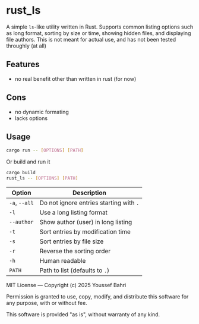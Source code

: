 # rust_ls

A simple `ls`-like utility written in Rust. Supports common listing options such as long format, sorting by size or time, showing hidden files, and displaying file authors. 
This is not meant for actual use, and has not been tested throughly (at all)

## Features

- no real benefit other than written in rust (for now)

## Cons

- no dynamic formating
- lacks options

## Usage

```sh
cargo run -- [OPTIONS] [PATH]
```
Or build and run it 

```sh
cargo build
rust_ls -- [OPTIONS] [PATH]
```
| Option        | Description                             |
| ------------- | --------------------------------------- |
| `-a`, `--all` | Do not ignore entries starting with `.` |
| `-l`          | Use a long listing format               |
| `--author`    | Show author (user) in long listing      |
| `-t`          | Sort entries by modification time       |
| `-s`          | Sort entries by file size               |
| `-r`          | Reverse the sorting order               |
| `-h`          | Human readable                          |
| `PATH`        | Path to list (defaults to `.`)          |


MIT License — Copyright (c) 2025 Youssef Bahri

Permission is granted to use, copy, modify, and distribute this software for any purpose, with or without fee.

This software is provided "as is", without warranty of any kind.

